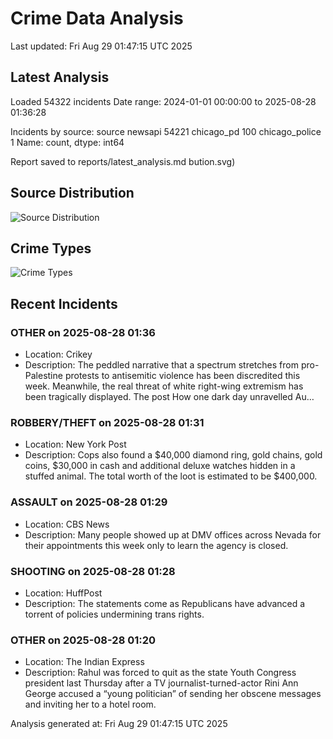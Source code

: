 # Crime Data Analysis
Last updated: Fri Aug 29 01:47:15 UTC 2025

## Latest Analysis

Loaded 54322 incidents
Date range: 2024-01-01 00:00:00 to 2025-08-28 01:36:28

Incidents by source:
source
newsapi           54221
chicago_pd          100
chicago_police        1
Name: count, dtype: int64

Report saved to reports/latest_analysis.md
bution.svg)

## Source Distribution
![Source Distribution](images/source_distribution.svg)

## Crime Types
![Crime Types](images/crime_types.svg)

## Recent Incidents

### OTHER on 2025-08-28 01:36
- Location: Crikey
- Description: The peddled narrative that a spectrum stretches from pro-Palestine protests to antisemitic violence has been discredited this week. Meanwhile, the real threat of white right-wing extremism has been tragically displayed.
The post How one dark day unravelled Au…


### ROBBERY/THEFT on 2025-08-28 01:31
- Location: New York Post
- Description: Cops also found a $40,000 diamond ring, gold chains, gold coins, $30,000 in cash and additional deluxe watches hidden in a stuffed animal. The total worth of the loot is estimated to be $400,000.


### ASSAULT on 2025-08-28 01:29
- Location: CBS News
- Description: Many people showed up at DMV offices across Nevada for their appointments this week only to learn the agency is closed.


### SHOOTING on 2025-08-28 01:28
- Location: HuffPost
- Description: The statements come as Republicans have advanced a torrent of policies undermining trans rights.


### OTHER on 2025-08-28 01:20
- Location: The Indian Express
- Description: Rahul was forced to quit as the state Youth Congress president last Thursday after a TV journalist-turned-actor Rini Ann George accused a “young politician” of sending her obscene messages and inviting her to a hotel room.

Analysis generated at: Fri Aug 29 01:47:15 UTC 2025
